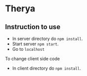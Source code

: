 # Therya

Instruction to use
--
- In server directory do `npm install`.
- Start server `npm start`.
- Go to `localhost`

To change client side code

- In client directory do `npm install`.

